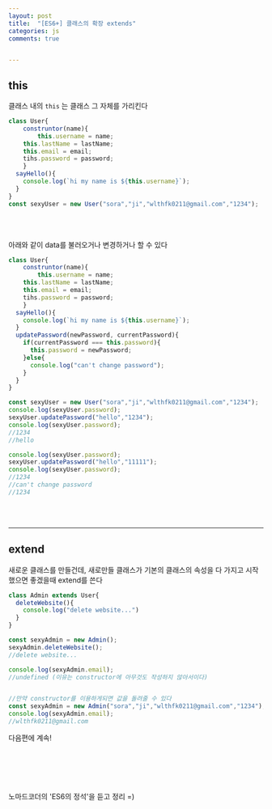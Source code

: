 ```yaml
---
layout: post
title:  "[ES6+] 클래스의 확장 extends"
categories: js 
comments: true


---
```


## this

클래스 내의 `this` 는 클래스 그 자체를 가리킨다

~~~javascript
class User{
	construntor(name){
		this.username = name;
    this.lastName = lastName;
    this.email = email;
    tihs.password = password;
	}
  sayHello(){
    console.log(`hi my name is ${this.username}`);
  }
}
const sexyUser = new User("sora","ji","wlthfk0211@gmail.com","1234");
~~~

<br>

<Br>

아래와 같이 data를 불러오거나 변경하거나 할 수 있다

~~~javascript
class User{
	construntor(name){
		this.username = name;
    this.lastName = lastName;
    this.email = email;
    tihs.password = password;
	}
  sayHello(){
    console.log(`hi my name is ${this.username}`);
  }
  updatePassword(newPassword, currentPassword){
    if(currentPassword === this.password){
      this.password = newPassword;
    }else{
      console.log("can't change password");
    }
  }
}

const sexyUser = new User("sora","ji","wlthfk0211@gmail.com","1234");
console.log(sexyUser.password);
sexyUser.updatePassword("hello","1234");
console.log(sexyUser.password);
//1234
//hello

console.log(sexyUser.password);
sexyUser.updatePassword("hello","11111");
console.log(sexyUser.password);
//1234
//can't change password
//1234
~~~



<br>

<Br>

---

## extend

새로운 클래스를 만들건데, 새로만들 클래스가 기본의 클래스의 속성을 다 가지고 시작했으면 좋겠을때 extend를 쓴다

~~~javascript
class Admin extends User{
  deleteWebsite(){
    console.log("delete website...")
  }
}

const sexyAdmin = new Admin();
sexyAdmin.deleteWebsite();
//delete website...

console.log(sexyAdmin.email);
//undefined (이유는 constructor에 아무것도 작성하지 않아서이다)


//만약 constructor를 이용하게되면 값을 돌려줄 수 있다
const sexyAdmin = new Admin("sora","ji","wlthfk0211@gmail.com","1234");
console.log(sexyAdmin.email);
//wlthfk0211@gmail.com
~~~

다음편에 계속!



<br>

<Br>

<br>

<Br>

노마드코더의 'ES6의 정석'을 듣고 정리 =)











